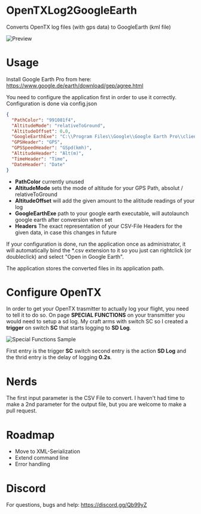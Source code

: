 # OpenTXLog2GoogleEarth
Converts OpenTX log files (with gps data) to GoogleEarth (kml file)

![Preview](https://github.com/naice/OpenTXLog2GoogleEarth/blob/master/Media/Google%20Earth%20Pro.png)

# Usage
Install Google Earth Pro from here: https://www.google.de/earth/download/gep/agree.html

You need to configure the application first in order to use it correctly. Configuration is done via config.json

```JSON
{
  "PathColor": "991081f4",
  "AltitudeMode": "relativeToGround",
  "AltitudeOffset": 0.0,
  "GoogleEarthExe": "C:\\Program Files\\Google\\Google Earth Pro\\client\\googleearth.exe",
  "GPSHeader": "GPS",
  "GPSSpeedHeader": "GSpd(kmh)",
  "AltitudeHeader": "Alt(m)",
  "TimeHeader": "Time",
  "DateHeader": "Date"
}
```

 * **PathColor** currently unused
 * **AltitudeMode** sets the mode of altitude for your GPS Path, absolut / relativeToGround
 * **AltitudeOffset** will add the given amount to the alititude readings of your log
 * **GoogleEarthExe** path to your google earth executable, will autolaunch google earth after conversion when set
 * **Headers** The exact representation of your CSV-File Headers for the given data, in case this changes in future
 
 If your configuration is done, run the application once as administrator, it will automatically bind the *.csv extension to it so you just can rightclick (or doubleclick) and select "Open in Google Earth". 
 
 The application stores the converted files in its application path.
 
# Configure OpenTX
In order to get your OpenTX trasmitter to actually log your flight, you need to tell it to do so. 
On page **SPECIAL FUNCTIONS** on your transmitter you would need to setup a sd log. My craft arms with switch SC so I created a **trigger** on switch **SC** that starts logging to **SD Log**.

![Special Functions Sample](https://github.com/naice/OpenTXLog2GoogleEarth/blob/master/Media/special-functions-log.jpg)

First entry is the trigger **SC** switch second entry is the action **SD Log** and the thrid entry is the delay of logging **0.2s**.

# Nerds
The first input parameter is the CSV File to convert. I haven't had time to make a 2nd parameter for the output file, but you are welcome to make a pull request. 

# Roadmap
 * Move to XML-Serialization 
 * Extend command line
 * Error handling
 
# Discord
For questions, bugs and help: https://discord.gg/Qb99yZ
